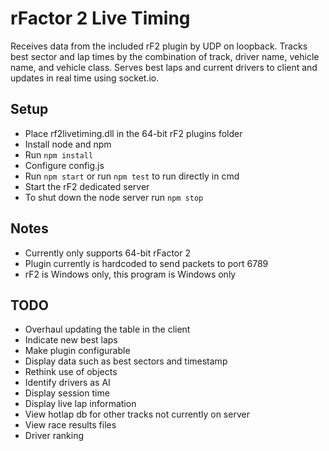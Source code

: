 # rFactor 2 Live Timing

Receives data from the included rF2 plugin by UDP on loopback.
Tracks best sector and lap times by the combination of track, driver name, vehicle name, and vehicle class.
Serves best laps and current drivers to client and updates in real time using socket.io. 

## Setup

* Place rf2livetiming.dll in the 64-bit rF2 plugins folder 
* Install node and npm
* Run `npm install`
* Configure config.js
* Run `npm start` or run `npm test` to run directly in cmd
* Start the rF2 dedicated server
* To shut down the node server run `npm stop`

## Notes

* Currently only supports 64-bit rFactor 2
* Plugin currently is hardcoded to send packets to port 6789
* rF2 is Windows only, this program is Windows only

## TODO

* Overhaul updating the table in the client
* Indicate new best laps
* Make plugin configurable
* Display data such as best sectors and timestamp
* Rethink use of objects
* Identify drivers as AI
* Display session time
* Display live lap information
* View hotlap db for other tracks not currently on server
* View race results files
* Driver ranking